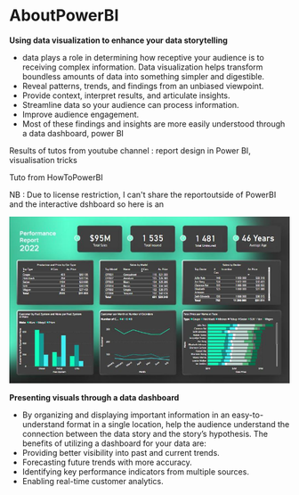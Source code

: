 # AboutPowerBI

****Using data visualization to enhance your data storytelling****

- data plays a role in determining how receptive your audience is to receiving complex information. Data visualization helps transform boundless amounts of data into something simpler and digestible.
- Reveal patterns, trends, and findings from an unbiased viewpoint.
- Provide context, interpret results, and articulate insights.
- Streamline data so your audience can process information.
- Improve audience engagement.
- Most of these findings and insights are more easily understood through a data dashboard, power BI

Results of tutos from youtube channel : report design in Power BI, visualisation tricks

Tuto from HowToPowerBI

NB : Due to license restriction, I can't share the reportoutside of PowerBI and the interactive dshboard so here is an 

<img src="https://github.com/petithyggebot/AboutPowerBI/blob/main/performancereportexo_result.JPG" alt="Alt text" title="Result">

****Presenting visuals through a data dashboard****

- By organizing and displaying important information in an easy-to-understand format in a single location, help the audience understand the connection between the data story and the story’s hypothesis. The benefits of utilizing a dashboard for your data are:
- Providing better visibility into past and current trends.
- Forecasting future trends with more accuracy.
- Identifying key performance indicators from multiple sources.
- Enabling real-time customer analytics.
